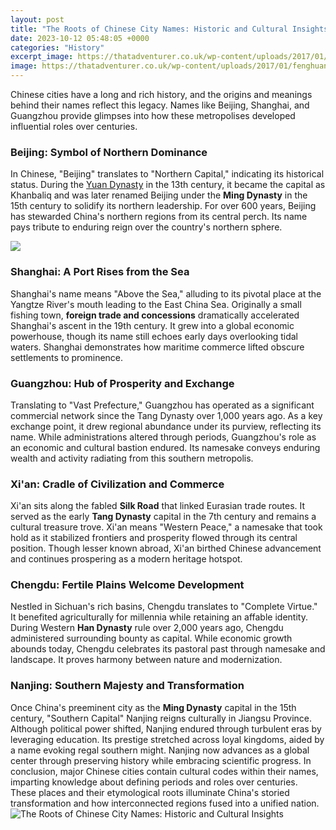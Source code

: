 ```yaml
---
layout: post
title: "The Roots of Chinese City Names: Historic and Cultural Insights"
date: 2023-10-12 05:48:05 +0000
categories: "History"
excerpt_image: https://thatadventurer.co.uk/wp-content/uploads/2017/01/fenghuang-china-1600x1064.jpg
image: https://thatadventurer.co.uk/wp-content/uploads/2017/01/fenghuang-china-1600x1064.jpg
---
```


Chinese cities have a long and rich history, and the origins and meanings behind their names reflect this legacy. Names like Beijing, Shanghai, and Guangzhou provide glimpses into how these metropolises developed influential roles over centuries.
### Beijing: Symbol of Northern Dominance
In Chinese, "Beijing" translates to "Northern Capital," indicating its historical status. During the [Yuan Dynasty](https://thelivenews.github.io/2023-11-08-getting-to-palau-a-guide-to-reaching-this-pacific-paradise/) in the 13th century, it became the capital as Khanbaliq and was later renamed Beijing under the **Ming Dynasty** in the 15th century to solidify its northern leadership. For over 600 years, Beijing has stewarded China's northern regions from its central perch. Its name pays tribute to enduring reign over the country's northern sphere. 

![](https://www.easytourchina.com/images/Photo/forbidden-city/p55_d20200916155030.jpg)
### Shanghai: A Port Rises from the Sea
Shanghai's name means "Above the Sea," alluding to its pivotal place at the Yangtze River's mouth leading to the East China Sea. Originally a small fishing town, **foreign trade and concessions** dramatically accelerated Shanghai's ascent in the 19th century. It grew into a global economic powerhouse, though its name still echoes early days overlooking tidal waters. Shanghai demonstrates how maritime commerce lifted obscure settlements to prominence.
### Guangzhou: Hub of Prosperity and Exchange
Translating to "Vast Prefecture," Guangzhou has operated as a significant commercial network since the Tang Dynasty over 1,000 years ago. As a key exchange point, it drew regional abundance under its purview, reflecting its name. While administrations altered through periods, Guangzhou's role as an economic and cultural bastion endured. Its namesake conveys enduring wealth and activity radiating from this southern metropolis. 
### Xi'an: Cradle of Civilization and Commerce 
Xi'an sits along the fabled **Silk Road** that linked Eurasian trade routes. It served as the early **Tang Dynasty** capital in the 7th century and remains a cultural treasure trove. Xi'an means "Western Peace," a namesake that took hold as it stabilized frontiers and prosperity flowed through its central position. Though lesser known abroad, Xi'an birthed Chinese advancement and continues prospering as a modern heritage hotspot.
### Chengdu: Fertile Plains Welcome Development
Nestled in Sichuan's rich basins, Chengdu translates to "Complete Virtue." It benefited agriculturally for millennia while retaining an affable identity. During Western **Han Dynasty** rule over 2,000 years ago, Chengdu administered surrounding bounty as capital. While economic growth abounds today, Chengdu celebrates its pastoral past through namesake and landscape. It proves harmony between nature and modernization.
### Nanjing: Southern Majesty and Transformation   
Once China's preeminent city as the **Ming Dynasty** capital in the 15th century, "Southern Capital" Nanjing reigns culturally in Jiangsu Province. Although political power shifted, Nanjing endured through turbulent eras by leveraging education. Its prestige stretched across loyal kingdoms, aided by a name evoking regal southern might. Nanjing now advances as a global center through preserving history while embracing scientific progress.
In conclusion, major Chinese cities contain cultural codes within their names, imparting knowledge about defining periods and roles over centuries. These places and their etymological roots illuminate China's storied transformation and how interconnected regions fused into a unified nation.
![The Roots of Chinese City Names: Historic and Cultural Insights](https://thatadventurer.co.uk/wp-content/uploads/2017/01/fenghuang-china-1600x1064.jpg)